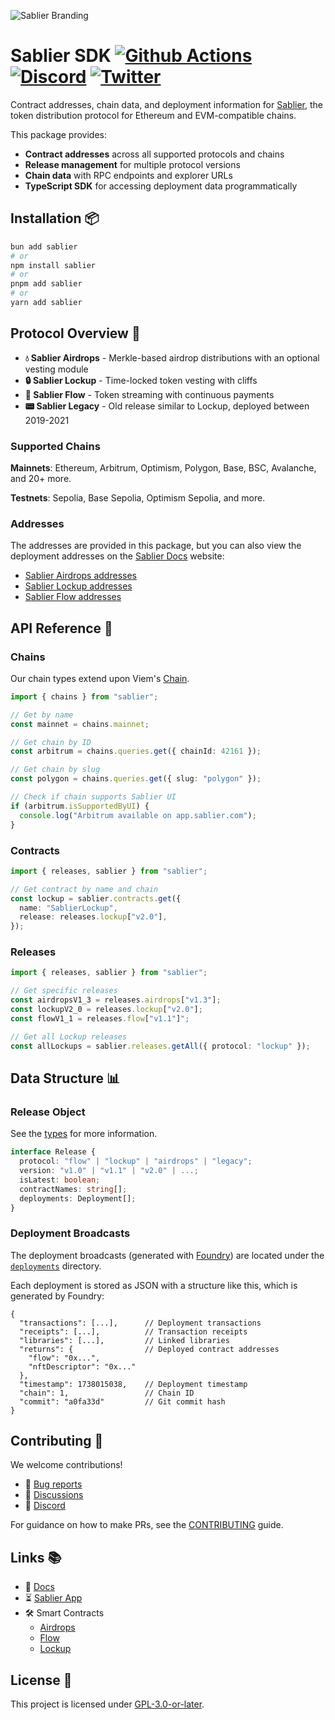 ![Sablier Branding](https://files.sablier.com/banners/banner-sdk.png)

# Sablier SDK [![Github Actions][gha-badge]][gha] [![Discord][discord-badge]][discord] [![Twitter][twitter-badge]][twitter]

[gha]: https://github.com/sablier-labs/sdk/actions
[gha-badge]: https://github.com/sablier-labs/sdk/actions/workflows/ci.yml/badge.svg
[discord]: https://discord.gg/bSwRCwWRsT
[discord-badge]: https://img.shields.io/discord/659709894315868191
[twitter-badge]: https://img.shields.io/twitter/follow/Sablier
[twitter]: https://x.com/Sablier

Contract addresses, chain data, and deployment information for [Sablier](https://sablier.com), the token distribution
protocol for Ethereum and EVM-compatible chains.

This package provides:

- **Contract addresses** across all supported protocols and chains
- **Release management** for multiple protocol versions
- **Chain data** with RPC endpoints and explorer URLs
- **TypeScript SDK** for accessing deployment data programmatically

## Installation 📦

```bash
bun add sablier
# or
npm install sablier
# or
pnpm add sablier
# or
yarn add sablier
```

## Protocol Overview 🎯

- **💧 Sablier Airdrops** - Merkle-based airdrop distributions with an optional vesting module
- **🔒 Sablier Lockup** - Time-locked token vesting with cliffs
- **🔄 Sablier Flow** - Token streaming with continuous payments
- **📟 Sablier Legacy** - Old release similar to Lockup, deployed between 2019-2021

### Supported Chains

**Mainnets**: Ethereum, Arbitrum, Optimism, Polygon, Base, BSC, Avalanche, and 20+ more.

**Testnets**: Sepolia, Base Sepolia, Optimism Sepolia, and more.

### Addresses

The addresses are provided in this package, but you can also view the deployment addresses on the
[Sablier Docs](https://docs.sablier.com) website:

- [Sablier Airdrops addresses](https://docs.sablier.com/guides/airdrops/deployments)
- [Sablier Lockup addresses](https://docs.sablier.com/guides/lockup/deployments)
- [Sablier Flow addresses](https://docs.sablier.com/guides/flow/deployments)

## API Reference 📖

### Chains

Our chain types extend upon Viem's [Chain](https://viem.sh/docs/chains/introduction).

```typescript
import { chains } from "sablier";

// Get by name
const mainnet = chains.mainnet;

// Get chain by ID
const arbitrum = chains.queries.get({ chainId: 42161 });

// Get chain by slug
const polygon = chains.queries.get({ slug: "polygon" });

// Check if chain supports Sablier UI
if (arbitrum.isSupportedByUI) {
  console.log("Arbitrum available on app.sablier.com");
}
```

### Contracts

```typescript
import { releases, sablier } from "sablier";

// Get contract by name and chain
const lockup = sablier.contracts.get({
  name: "SablierLockup",
  release: releases.lockup["v2.0"],
});
```

### Releases

```typescript
import { releases, sablier } from "sablier";

// Get specific releases
const airdropsV1_3 = releases.airdrops["v1.3"];
const lockupV2_0 = releases.lockup["v2.0"];
const flowV1_1 = releases.flow["v1.1"]";

// Get all Lockup releases
const allLockups = sablier.releases.getAll({ protocol: "lockup" });
```

## Data Structure 📊

### Release Object

See the [types](./src/types.ts) for more information.

```typescript
interface Release {
  protocol: "flow" | "lockup" | "airdrops" | "legacy";
  version: "v1.0" | "v1.1" | "v2.0" | ...;
  isLatest: boolean;
  contractNames: string[];
  deployments: Deployment[];
}
```

### Deployment Broadcasts

The deployment broadcasts (generated with [Foundry](https://book.getfoundry.sh/reference/cheatcodes/broadcast/)) are
located under the [`deployments`](./deployments) directory.

Each deployment is stored as JSON with a structure like this, which is generated by Foundry:

```jsonc
{
  "transactions": [...],      // Deployment transactions
  "receipts": [...],          // Transaction receipts
  "libraries": [...],         // Linked libraries
  "returns": {                // Deployed contract addresses
    "flow": "0x...",
    "nftDescriptor": "0x..."
  },
  "timestamp": 1738015038,    // Deployment timestamp
  "chain": 1,                 // Chain ID
  "commit": "a0fa33d"         // Git commit hash
}
```

## Contributing 🤝

We welcome contributions!

- 🐛 [Bug reports](https://github.com/sablier-labs/sdk/issues/new)
- 💬 [Discussions](https://github.com/sablier-labs/sdk/discussions/new)
- 💬 [Discord](https://discord.gg/bSwRCwWRsT)

For guidance on how to make PRs, see the [CONTRIBUTING](./CONTRIBUTING.md) guide.

## Links 📚

- 📖 [Docs](https://docs.sablier.com)
- ⏳ [Sablier App](https://app.sablier.com)
- 🛠️ Smart Contracts
  - [Airdrops](https://github.com/sablier-labs/airdrops)
  - [Flow](https://github.com/sablier-labs/flow)
  - [Lockup](https://github.com/sablier-labs/lockup)

## License 📄

This project is licensed under [GPL-3.0-or-later](./LICENSE.md).
